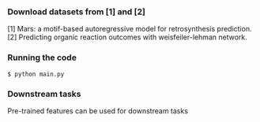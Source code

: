 ### Download datasets from [1] and [2]
[1] Mars: a motif-based autoregressive model for retrosynthesis prediction.
[2] Predicting organic reaction outcomes with weisfeiler-lehman network.

### Running the code
```
$ python main.py
```

### Downstream tasks
Pre-trained features can be used for downstream tasks
